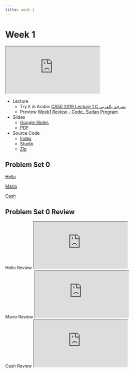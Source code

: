 ```yaml
---
title: week 1
---
```


# Week 1

<iframe src="https://www.youtube.com/embed/e9Eds2Rc_x8"></iframe>


- Lecture
  - Try it in Arabic
    [CS50 2019 Lecture 1 C مترجم بالعربي](https://www.youtube.com/embed/jXKaybgEISI)
  - Preview
     [Week1 Review - Code_ Sudan Program](https://www.youtube.com/embed/F-qbaeSJHAE)
- Slides
  - <a href="https://docs.google.com/presentation/d/191XW0DHWlW6WmAhYuFUYnZKUlDx0N4u4Fp81AeW-uNs/edit?usp=sharing">Google Slides</a>
  - <a href="https://cdn.cs50.net/2019/fall/lectures/1/lecture1.pdf">PDF</a>
- Source Code
  - <a href="https://cdn.cs50.net/2019/fall/lectures/1/src1/">Index</a>
  - <a href="https://scratch.mit.edu/studios/25128634/">Studio</a>
  - <a href="https://cdn.cs50.net/2019/fall/lectures/1/src1.zip">Zip</a>

## Problem Set 0

[Hello](https://lab.cs50.io/Mohamed-Faroug/lab/main/pset1/hello)

[Mario](https://lab.cs50.io/Mohamed-Faroug/lab/main/pset1//mario/less)

[Cash](https://lab.cs50.io/Mohamed-Faroug/lab/main//pset1/cash)

## Problem Set 0 Review 
<div class="box" >Hello Review  <iframe src="https://www.youtube.com/embed/PlXUYylfwKg"></iframe></div>
<div class="box" > Mario Review <iframe src="https://www.youtube.com/embed/V7C7LEJ_TrI"></iframe></div>
<div class="box" >Cash Review  <iframe src="https://www.youtube.com/embed/ob7b-IfmPDc"></iframe></div>